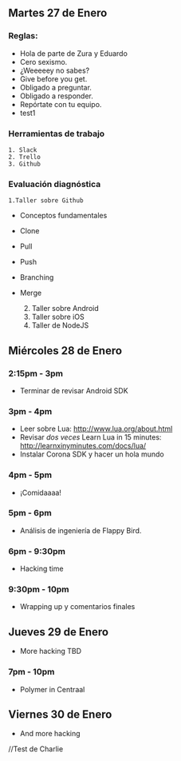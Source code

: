 ## Martes 27 de Enero
### Reglas:

+ Hola de parte de Zura y Eduardo
+ Cero sexismo.
+ ¿Weeeeey no sabes?
+ Give before you get.
+ Obligado a preguntar.
+ Obligado a responder.
+ Repórtate con tu equipo.
+ test1
	
### Herramientas de trabajo
	1. Slack
	2. Trello
	3. Github

### Evaluación diagnóstica
	1.Taller sobre Github
+ Conceptos fundamentales
+ Clone
+ Pull
+ Push
+ Branching
+ Merge

	2. Taller sobre Android
	3. Taller sobre iOS
	4. Taller de NodeJS


## Miércoles 28 de Enero

### 2:15pm - 3pm
+ Terminar de revisar Android SDK

### 3pm - 4pm
+ Leer sobre Lua:
http://www.lua.org/about.html
+ Revisar _dos veces_ Learn Lua in 15 minutes:
http://learnxinyminutes.com/docs/lua/
+ Instalar Corona SDK y hacer un hola mundo

### 4pm - 5pm
+ ¡Comidaaaa! 
### 5pm - 6pm
+ Análisis de ingeniería de Flappy Bird.
### 6pm - 9:30pm 
+ Hacking time

### 9:30pm - 10pm
+ Wrapping up y comentarios finales


## Jueves 29 de Enero
+ More hacking TBD

### 7pm - 10pm
+ Polymer in Centraal

## Viernes 30 de Enero
+ And more hacking

//Test de Charlie
